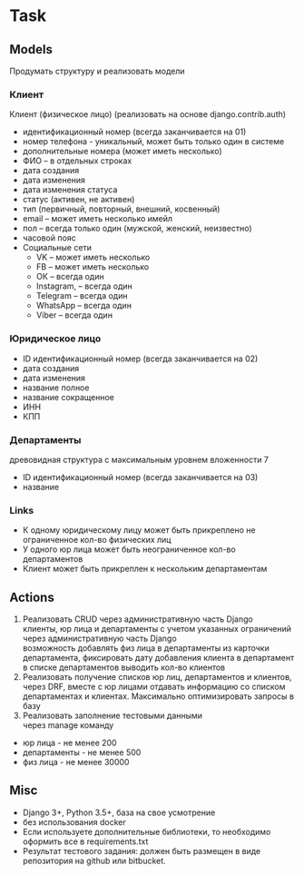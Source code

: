 # Task

## Models

Продумать структуру и реализовать модели

### Клиент

Клиент (физическое лицо) (реализовать на основе django.contrib.auth)

- идентификационный номер (всегда заканчивается на 01)
- номер телефона - уникальный, может быть только один в системе
- дополнительные номера (может иметь несколько)
- ФИО – в отдельных строках
- дата создания
- дата изменения
- дата изменения статуса
- статус (активен, не активен)
- тип (первичный, повторный, внешний, косвенный)
- email – может иметь несколько имейл
- пол – всегда только один (мужской, женский, неизвестно)
- часовой пояс 
- Социальные сети 
  - VK – может иметь несколько
  - FB – может иметь несколько
  - ОК –  всегда один
  - Instagram, – всегда один
  - Telegram –  всегда один
  - WhatsApp – всегда один
  - Viber –  всегда один

### Юридическое лицо

- ID идентификационный номер (всегда заканчивается на 02)
- дата создания
- дата изменения
- название полное
- название сокращенное
- ИНН
- КПП

### Департаменты

древовидная структура с максимальным уровнем вложенности 7

- ID идентификационный номер (всегда заканчивается на 03)
- название

### Links
- К одному юридическому лицу может быть прикреплено не ограниченное кол-во физических лиц
- У одного юр лица может быть неограниченное кол-во департаментов
- Клиент может быть прикреплен к нескольким департаментам

## Actions

1. Реализовать CRUD через административную часть Django  
клиенты, юр лица и департаменты с учетом указанных ограничений через административную часть Django  
возможность добавлять физ лица в департаменты из карточки департамента, фиксировать дату добавления клиента в департамент  
в списке департаментов выводить кол-во клиентов
1. Реализовать получение списков юр лиц, департаментов и клиентов, через DRF, вместе с юр лицами отдавать информацию со списком департаментах и клиентах. Максимально оптимизировать запросы в базу
1. Реализовать заполнение тестовыми данными  
через manage команду
  - юр лица - не менее 200
  - департаменты - не менее 500
  - физ лица - не менее 30000

## Misc
- Django 3+, Python 3.5+, база на свое усмотрение
- без использования docker
- Если используете дополнительные библиотеки, то необходимо оформить все в requirements.txt
- Результат тестового задания: должен быть размещен в виде репозитория на github или bitbucket.
